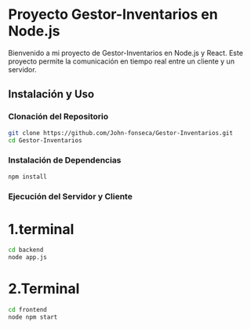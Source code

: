 # Proyecto Gestor-Inventarios en Node.js

Bienvenido a mi proyecto de Gestor-Inventarios en Node.js y React. Este proyecto permite la comunicación en tiempo real entre un cliente y un servidor.



## Instalación y Uso

### Clonación del Repositorio

```bash
git clone https://github.com/John-fonseca/Gestor-Inventarios.git
cd Gestor-Inventarios
```
### Instalación de Dependencias

```bash
npm install
```
### Ejecución del Servidor y Cliente
# 1.terminal
```bash
cd backend
node app.js
```
# 2.Terminal
```bash
cd frontend
node npm start
```
